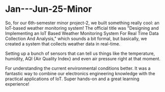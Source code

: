 # Jan---Jun-25-Minor

So, for our 6th-semester minor project-2, we built something really cool: an IoT-based weather monitoring system! The official title was "Designing and Implementing an IoT Based Weather Monitoring System For Real Time Data Collection And Analysis," which sounds a bit formal, but basically, we created a system that collects weather data in real-time.

Setting up a bunch of sensors that can tell us things like the temperature, humidity, AQI {Air Quality Index} and even air pressure right at that moment.

For understanding the current environmental conditions better. It was a fantastic way to combine our electronics engineering knowledge with the practical applications of IoT. Super hands-on and a great learning experience!
